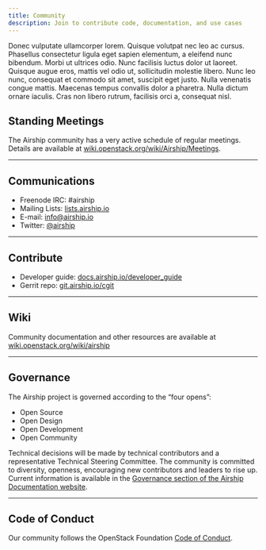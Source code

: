 ```yaml
---
title: Community
description: Join to contribute code, documentation, and use cases
---
```


Donec vulputate ullamcorper lorem. Quisque volutpat nec leo ac cursus. Phasellus consectetur ligula eget sapien elementum, a eleifend nunc bibendum. Morbi ut ultrices odio. Nunc facilisis luctus dolor ut laoreet. Quisque augue eros, mattis vel odio ut, sollicitudin molestie libero. Nunc leo nunc, consequat et commodo sit amet, suscipit eget justo. Nulla venenatis congue mattis. Maecenas tempus convallis dolor a pharetra. Nulla dictum ornare iaculis. Cras non libero rutrum, facilisis orci a, consequat nisl.

## Standing Meetings

The Airship community has a very active schedule of regular meetings. Details are available at [wiki.openstack.org/wiki/Airship/Meetings](//wiki.openstack.org/wiki/Airship/Meetings).

---

## Communications

- Freenode IRC: #airship
- Mailing Lists: [lists.airship.io](http://lists.airship.io)
- E-mail: [info@airship.io](mailto:info@airship.io)
- Twitter: [@airship](//twitter.com/airship)

---

## Contribute

- Developer guide: [docs.airship.io/developer_guide](//docs.airship.io/developer_guide)
- Gerrit repo: [git.airship.io/cgit](//git.airship.io/cgit)

---

## Wiki

Community documentation and other resources are available at [wiki.openstack.org/wiki/airship](//wiki.openstack.org/wiki/airship)

---

## Governance

The Airship project is governed according to the “four opens”:

<ul class="list-disc">
  <li>Open Source</li> 
  <li>Open Design</li>
  <li>Open Development</li>
  <li>Open Community</li>
</ul>

Technical decisions will be made by technical contributors and a representative Technical Steering Committee. The community is committed to diversity, openness, encouraging new contributors and leaders to rise up. Current information is available in the [Governance section of the Airship Documentation website](https://docs.airship.io/governance/index.html).

---

## Code of Conduct

Our community follows the OpenStack Foundation [Code of Conduct](https://www.openstack.org/legal/community-code-of-conduct/).

